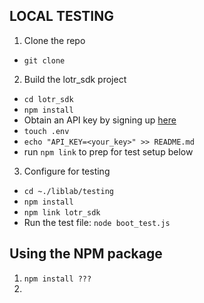 ## LOCAL TESTING

1. Clone the repo

- `git clone`

2. Build the lotr_sdk project
- `cd lotr_sdk`
- `npm install`
- Obtain an API key by signing up [here](https://the-one-api.dev/sign-up)
- `touch .env`
- `echo "API_KEY=<your_key>" >> README.md`
- run `npm link` to prep for test setup below

3. Configure for testing
- `cd ~./liblab/testing`
- `npm install`
- `npm link lotr_sdk`
- Run the test file: `node boot_test.js`

## Using the NPM package

1. `npm install ???`
2. 